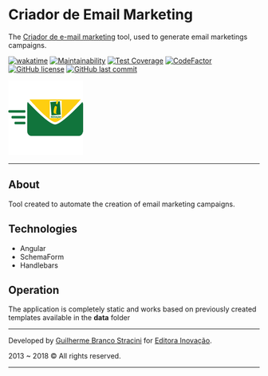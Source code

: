 # Criador de Email Marketing

The [Criador de e-mail marketing](https:/www.canaldoartesanato.com.br) tool, used to generate email marketings campaigns.

[![wakatime](https://wakatime.com/badge/github/InovacaoMediaBrasil/CriadorDeEmailMarketing.svg)](https://wakatime.com/badge/github/InovacaoMediaBrasil/CriadorDeEmailMarketing)
[![Maintainability](https://api.codeclimate.com/v1/badges/e25ca332568ac1e3a94c/maintainability)](https://codeclimate.com/github/InovacaoMediaBrasil/CriadorDeEmailMarketing/maintainability)
[![Test Coverage](https://api.codeclimate.com/v1/badges/e25ca332568ac1e3a94c/test_coverage)](https://codeclimate.com/github/InovacaoMediaBrasil/CriadorDeEmailMarketing/test_coverage)
[![CodeFactor](https://www.codefactor.io/repository/github/inovacaomediabrasil/criadordeemailmarketing/badge)](https://www.codefactor.io/repository/github/inovacaomediabrasil/criadordeemailmarketing)
[![GitHub license](https://img.shields.io/github/license/InovacaoMediaBrasil/CriadorDeEmailMarketing)](https://github.com/InovacaoMediaBrasil/CriadorDeEmailMarketing)
[![GitHub last commit](https://img.shields.io/github/last-commit/InovacaoMediaBrasil/CriadorDeEmailMarketing/main)](https://github.com/InovacaoMediaBrasil/CriadorDeEmailMarketing)

![Criador de e-mail marketing](logo.png)

---

## About

Tool created to automate the creation of email marketing campaigns.

## Technologies

- Angular
- SchemaForm
- Handlebars

## Operation

The application is completely static and works based on previously created templates available in the **data** folder
            
---

Developed by [Guilherme Branco Stracini](https://guilherme.stracini.com) for [Editora Inovação](https://www.editorainovacao.com.br).

2013 ~ 2018 © All rights reserved.

---
